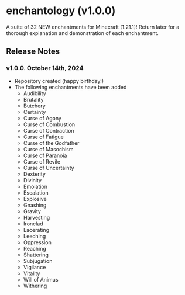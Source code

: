 # enchantology (v1.0.0)
A suite of 32 NEW enchantments for Minecraft (1.21.1)! Return later for a thorough explanation and demonstration of each enchantment.

## Release Notes

### v1.0.0. October 14th, 2024
+ Repository created (happy birthday!)
+ The following enchantments have been added
    + Audibility
    + Brutality
    + Butchery
    + Certainty
    + Curse of Agony
    + Curse of Combustion
    + Curse of Contraction
    + Curse of Fatigue
    + Curse of the Godfather
    + Curse of Masochism
    + Curse of Paranoia
    + Curse of Revile
    + Curse of Uncertainty
    + Dexterity
    + Divinity
    + Emolation
    + Escalation
    + Explosive
    + Gnashing
    + Gravity
    + Harvesting
    + Ironclad
    + Lacerating
    + Leeching
    + Oppression
    + Reaching
    + Shattering
    + Subjugation
    + Vigilance
    + Vitality
    + Will of Animus
    + Withering
